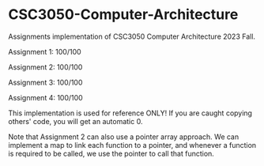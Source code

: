 # CSC3050-Computer-Architecture

Assignments implementation of CSC3050 Computer Architecture 2023 Fall.

Assignment 1: 100/100

Assignment 2: 100/100

Assignment 3: 100/100

Assignment 4: 100/100

This implementation is used for reference ONLY!  If you are caught copying others' code, you will get an automatic 0.

Note that Assignment 2 can also use a pointer array approach. We can implement a map to link each function to a pointer, and whenever a function is required to be called, we use the pointer to call that function.